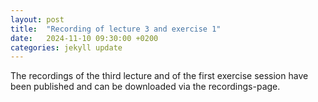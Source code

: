 ```yaml
---
layout: post
title:  "Recording of lecture 3 and exercise 1"
date:   2024-11-10 09:30:00 +0200
categories: jekyll update
---
```


The recordings of the third lecture and of the first exercise session have been published and can be downloaded via the recordings-page.
